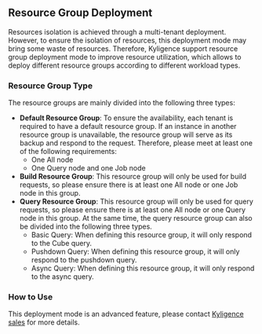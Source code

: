 ## Resource Group Deployment

Resources isolation is achieved through a multi-tenant deployment. However, to ensure the isolation of resources, this deployment mode may bring some waste of resources. Therefore, Kyligence support resource group deployment mode to improve resource utilization, which allows to deploy different resource groups according to different workload types.

### Resource Group Type

The resource groups are mainly divided into the following three types:

- **Default Resource Group**: To ensure the availability, each tenant is required to have a default resource group. If an instance in another resource group is unavailable, the resource group will serve as its backup and respond to the  request. Therefore, please meet at least one of the following requirements:
  - One All node
  - One Query node and one Job node
- **Build Resource Group**: This resource group will only be used for build requests, so please ensure there is at least one All node or one  Job node in this group.
- **Query Resource Group**: This resource group will only be used for query requests, so please ensure there is at least one All node or one Query node in this group. At the same time, the query resource group can also be divided into the following three types.
  - Basic Query: When defining this resource group, it will only respond to the Cube query.
  - Pushdown Query: When defining this resource group, it will only respond to the pushdown query.
  - Async Query: When defining this resource group, it will only respond to the async query.

### **How to Use**

This deployment mode is an advanced feature, please contact [Kyligence sales](https://kyligence.io/) for more details.